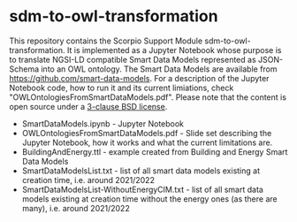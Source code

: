 # sdm-to-owl-transformation

This repository contains the Scorpio Support Module sdm-to-owl-transformation. It is implemented as a Jupyter Notebook whose purpose is to translate NGSI-LD compatible Smart Data Models represented as JSON-Schema into an OWL ontology. The Smart Data Models are available from https://github.com/smart-data-models. For a description of the Jupyter Notebook code, how to run it and its current limiations, check "OWLOntologiesFromSmartDataModels.pdf". Please note that the content is open source under a [3-clause BSD license](https://github.com/ScorpioBroker/sdm-to-owl-transformation/blob/main/LICENSE).

- SmartDataModels.ipynb - Jupyter Notebook
- OWLOntologiesFromSmartDataModels.pdf - Slide set describing the Jupyter Notebook, how it works and what the current limitations are.
- BuildingAndEnergy.ttl - example created from Building and Energy Smart Data Models
- SmartDataModelsList.txt - list of all smart data models existing at creation time, i.e. around 2021/2022
- SmartDataModelsList-WithoutEnergyCIM.txt - list of all smart data models existing at creation time without the energy ones (as there are many), i.e. around 2021/2022

